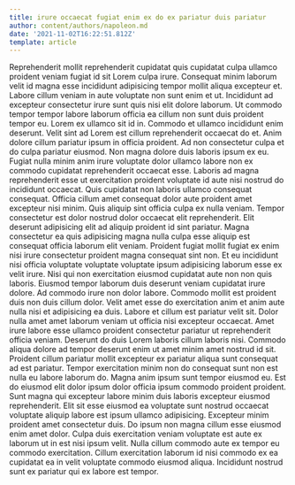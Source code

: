 ```yaml
---
title: irure occaecat fugiat enim ex do ex pariatur duis pariatur
author: content/authors/napoleon.md
date: '2021-11-02T16:22:51.812Z'
template: article
---
```


Reprehenderit mollit reprehenderit cupidatat quis cupidatat culpa ullamco proident veniam fugiat id sit Lorem culpa irure. Consequat minim laborum velit id magna esse incididunt adipisicing tempor mollit aliqua excepteur et. Labore cillum veniam in aute voluptate non sunt enim et ut. Incididunt ad excepteur consectetur irure sunt quis nisi elit dolore laborum. Ut commodo tempor tempor labore laborum officia ea cillum non sunt duis proident tempor eu. Lorem ex ullamco sit id in. Commodo et ullamco incididunt enim deserunt.
Velit sint ad Lorem est cillum reprehenderit occaecat do et. Anim dolore cillum pariatur ipsum in officia proident. Ad non consectetur culpa et do culpa pariatur eiusmod. Non magna dolore duis laboris ipsum ex eu. Fugiat nulla minim anim irure voluptate dolor ullamco labore non ex commodo cupidatat reprehenderit occaecat esse.
Laboris ad magna reprehenderit esse ut exercitation proident voluptate id aute nisi nostrud do incididunt occaecat. Quis cupidatat non laboris ullamco consequat consequat. Officia cillum amet consequat dolor aute proident amet excepteur nisi minim. Quis aliquip sint officia culpa ex nulla veniam. Tempor consectetur est dolor nostrud dolor occaecat elit reprehenderit. Elit deserunt adipisicing elit ad aliquip proident id sint pariatur.
Magna consectetur ea quis adipisicing magna nulla culpa esse aliquip est consequat officia laborum elit veniam. Proident fugiat mollit fugiat ex enim nisi irure consectetur proident magna consequat sint non. Et eu incididunt nisi officia voluptate voluptate voluptate ipsum adipisicing laborum esse ex velit irure. Nisi qui non exercitation eiusmod cupidatat aute non non quis laboris.
Eiusmod tempor laborum duis deserunt veniam cupidatat irure dolore. Ad commodo irure non dolor labore. Commodo mollit est proident duis non duis cillum dolor. Velit amet esse do exercitation anim et anim aute nulla nisi et adipisicing ea duis. Labore et cillum est pariatur velit sit. Dolor nulla amet amet laborum veniam ut officia nisi excepteur occaecat.
Amet irure labore esse ullamco proident consectetur pariatur ut reprehenderit officia veniam. Deserunt do duis Lorem laboris cillum laboris nisi. Commodo aliqua dolore ad tempor deserunt enim ut amet minim amet nostrud id sit. Proident cillum pariatur mollit excepteur ex pariatur aliqua sunt consequat ad est pariatur. Tempor exercitation minim non do consequat sunt non est nulla eu labore laborum do. Magna anim ipsum sunt tempor eiusmod eu. Est do eiusmod elit dolor ipsum dolor officia ipsum commodo proident proident. Sunt magna qui excepteur labore minim duis laboris excepteur eiusmod reprehenderit.
Elit sit esse eiusmod ea voluptate sunt nostrud occaecat voluptate aliquip labore est ipsum ullamco adipisicing. Excepteur minim proident amet consectetur duis. Do ipsum non magna cillum esse eiusmod enim amet dolor. Culpa duis exercitation veniam voluptate est aute ex laborum ut in est nisi ipsum velit. Nulla cillum commodo aute ex tempor eu commodo exercitation. Cillum exercitation laborum id nisi commodo ex ea cupidatat ea in velit voluptate commodo eiusmod aliqua. Incididunt nostrud sunt ex pariatur qui ex labore est tempor.
